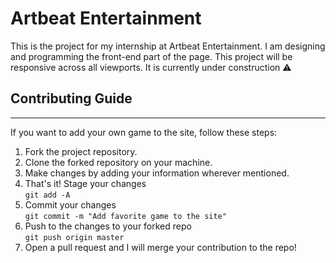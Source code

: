 # Artbeat Entertainment
This is the project for my internship at Artbeat Entertainment. I am designing and programming the front-end part of the page. This project will be responsive across all viewports. It is currently under construction ⚠

## Contributing Guide
* * *
If you want to add your own game to the site, follow these steps:

1. Fork the project repository.
2. Clone the forked repository on your machine.
3. Make changes by adding your information wherever mentioned.
4. That's it! Stage your changes<br>
```git add -A```<br>
5. Commit your changes<br>
```git commit -m "Add favorite game to the site"```<br>
6. Push to the changes to your forked repo<br>
```git push origin master```<br>
7. Open a pull request and I will merge your contribution to the repo!
